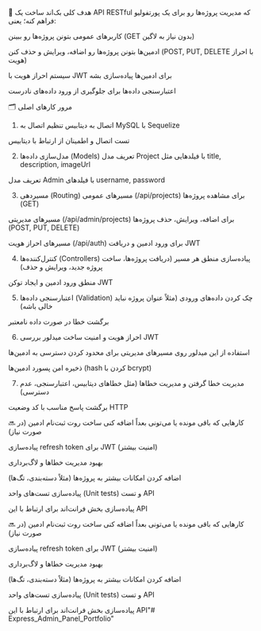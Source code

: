 
🎯 هدف کلی بک‌اند
ساخت یک API RESTful که مدیریت پروژه‌ها رو برای یک پورتفولیو فراهم کنه؛ یعنی:

کاربرهای عمومی بتونن پروژه‌ها رو ببینن (GET بدون نیاز به لاگین)

ادمین‌ها بتونن پروژه‌ها رو اضافه، ویرایش و حذف کنن (POST, PUT, DELETE با احراز هویت)

سیستم احراز هویت با JWT برای ادمین‌ها پیاده‌سازی بشه

اعتبارسنجی داده‌ها برای جلوگیری از ورود داده‌های نادرست

🗂️ مرور کارهای اصلی
1. اتصال به دیتابیس
تنظیم اتصال به MySQL با Sequelize

تست اتصال و اطمینان از ارتباط با دیتابیس

2. مدل‌سازی داده‌ها (Models)
تعریف مدل Project با فیلدهایی مثل title, description, imageUrl

تعریف مدل Admin با فیلدهای username, password

3. مسیردهی (Routing)
مسیرهای عمومی (/api/projects) برای مشاهده پروژه‌ها (GET)

مسیرهای مدیریتی (/api/admin/projects) برای اضافه، ویرایش، حذف پروژه‌ها (POST, PUT, DELETE)

مسیرهای احراز هویت (/api/auth) برای ورود ادمین و دریافت JWT

4. کنترل‌کننده‌ها (Controllers)
پیاده‌سازی منطق هر مسیر (دریافت پروژه‌ها، ساخت پروژه جدید، ویرایش و حذف)

منطق ورود ادمین و ایجاد توکن JWT

5. اعتبارسنجی داده‌ها (Validation)
چک کردن داده‌های ورودی (مثلاً عنوان پروژه نباید خالی باشه)

برگشت خطا در صورت داده نامعتبر

6. احراز هویت و امنیت
ساخت میدلور بررسی JWT

استفاده از این میدلور روی مسیرهای مدیریتی برای محدود کردن دسترسی به ادمین‌ها

ذخیره امن پسورد ادمین‌ها (hash کردن با bcrypt)

7. مدیریت خطا
گرفتن و مدیریت خطاها (مثل خطاهای دیتابیس، اعتبارسنجی، عدم دسترسی)

برگشت پاسخ مناسب با کد وضعیت HTTP

🔜 کارهایی که باقی مونده یا می‌تونی بعداً اضافه کنی
ساخت روت ثبت‌نام ادمین (در صورت نیاز)

پیاده‌سازی refresh token برای JWT (امنیت بیشتر)

بهبود مدیریت خطاها و لاگ‌برداری

اضافه کردن امکانات بیشتر به پروژه‌ها (مثلاً دسته‌بندی، تگ‌ها)

پیاده‌سازی تست‌های واحد (Unit tests) و تست API

پیاده‌سازی بخش فرانت‌اند برای ارتباط با این API





🔜 کارهایی که باقی مونده یا می‌تونی بعداً اضافه کنی
ساخت روت ثبت‌نام ادمین (در صورت نیاز)

پیاده‌سازی refresh token برای JWT (امنیت بیشتر)

بهبود مدیریت خطاها و لاگ‌برداری

اضافه کردن امکانات بیشتر به پروژه‌ها (مثلاً دسته‌بندی، تگ‌ها)

پیاده‌سازی تست‌های واحد (Unit tests) و تست API

پیاده‌سازی بخش فرانت‌اند برای ارتباط با این API"# Express_Admin_Panel_Portfolio" 
